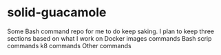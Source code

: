 # solid-guacamole
Some Bash command repo for me to do keep saking.
I plan to keep three sections based on what I work on
    Docker images commands
    Bash scrip commands
    k8 commands
    Other commands
